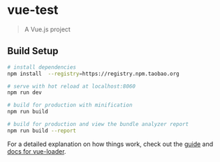 # vue-test

> A Vue.js project

## Build Setup

``` bash
# install dependencies
npm install  --registry=https://registry.npm.taobao.org

# serve with hot reload at localhost:8060
npm run dev

# build for production with minification
npm run build

# build for production and view the bundle analyzer report
npm run build --report
```

For a detailed explanation on how things work, check out the [guide](http://vuejs-templates.github.io/webpack/) and [docs for vue-loader](http://vuejs.github.io/vue-loader).
